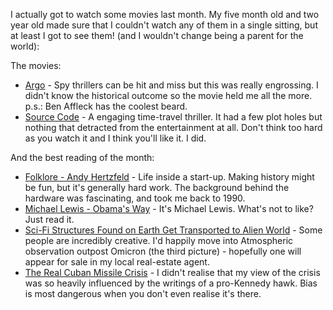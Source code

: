 <!--
.. title: Words and Pictures - March
.. slug: words-and-pictures-march
.. date: 2013/04/08 17:57:34
.. tags: Reading
.. link: 
.. description: 
-->


I actually got to watch some movies last month. My five month old and two year old made sure that I couldn't watch any of them in a single sitting, but at least I got to see them! (and I wouldn't change being a parent for the world):

The movies:

-   [Argo](http://www.imdb.com/title/tt1024648/) - Spy thrillers can be hit and miss but this was really engrossing. I didn't know the historical outcome so the movie held me all the more. p.s.: Ben Affleck has the coolest beard.
-   [Source Code](http://www.imdb.com/title/tt0945513/) - A engaging time-travel thriller. It had a few plot holes but nothing that detracted from the entertainment at all. Don't think too hard as you watch it and I think you'll like it. I did.

And the best reading of the month:

-   [Folklore - Andy Hertzfeld](http://www.folklore.org/index.py) - Life inside a start-up. Making history might be fun, but it's generally hard work. The background behind the hardware was fascinating, and took me back to 1990.
-   [Michael Lewis - Obama's Way](http://www.vanityfair.com/politics/2012/10/michael-lewis-profile-barack-obama) - It's Michael Lewis. What's not to like? Just read it.
-   [Sci-Fi Structures Found on Earth Get Transported to Alien World](http://www.wired.com/rawfile/2013/03/adam-ryder-ancient-sci-fi/) - Some people are incredibly creative. I'd happily move into Atmospheric observation outpost Omicron (the third picture) - hopefully one will appear for sale in my local real-estate agent.
-   [The Real Cuban Missile Crisis](http://www.theatlantic.com/magazine/archive/2013/01/the-real-cuban-missile-crisis/309190/?single_page=true) - I didn't realise that my view of the crisis was so heavily influenced by the writings of a pro-Kennedy hawk. Bias is most dangerous when you don't even realise it's there.

